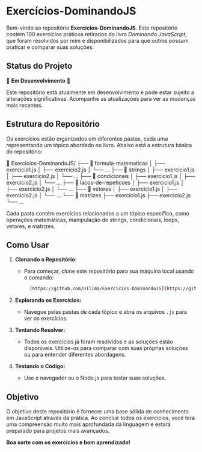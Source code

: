 
# Exercícios-DominandoJS

Bem-vindo ao repositório **Exercícios-DominandoJS**. Este repositório contém 100 exercícios práticos retirados do livro *Dominando JavaScript*, que foram resolvidos por mim e disponibilizados para que outros possam praticar e comparar suas soluções.

## Status do Projeto

🚧 **Em Desenvolvimento** 🚧

Este repositório está atualmente em desenvolvimento e pode estar sujeito a alterações significativas. Acompanhe as atualizações para ver as mudanças mais recentes.

## Estrutura do Repositório

Os exercícios estão organizados em diferentes pastas, cada uma representando um tópico abordado no livro. Abaixo está a estrutura básica do repositório:

📁 Exercicios-DominandoJS/ ├── 📁 formula-matematicas │ ├── exercicio1.js │ ├── exercicio2.js │ └── ... ├── 📁 strings │ ├── exercicio1.js │ ├── exercicio2.js │ └── ... ├── 📁 condicionais │ ├── exercicio1.js │ ├── exercicio2.js │ └── ... ├── 📁 lacos-de-repeticoes │ ├── exercicio1.js │ ├── exercicio2.js │ └── ... ├── 📁 vetores │ ├── exercicio1.js │ ├── exercicio2.js │ └── ... └── 📁 matrizes ├── exercicio1.js ├── exercicio2.js └── ...

Cada pasta contém exercícios relacionados a um tópico específico, como operações matemáticas, manipulação de strings, condicionais, loops, vetores, e matrizes.

## Como Usar

1. **Clonando o Repositório:** 
   - Para começar, clone este repositório para sua máquina local usando o comando:
     ```bash
       [https://github.com/n1lima/Exercicios-DominandoJS](https://github.com/n1lima/Exercicios-DominandoJS.git)
     ```
   
2. **Explorando os Exercícios:**
   - Navegue pelas pastas de cada tópico e abra os arquivos `.js` para ver os exercícios.

3. **Tentando Resolver:**
   - Todos os exercícios já foram resolvidos e as soluções estão disponíveis. Utilize-os para comparar com suas próprias soluções ou para entender diferentes abordagens.

4. **Testando o Código:**
   - Use o navegador ou o Node.js para testar suas soluções.

## Objetivo

O objetivo deste repositório é fornecer uma base sólida de conhecimento em JavaScript através da prática. Ao concluir todos os exercícios, você terá uma compreensão muito mais aprofundada da linguagem e estará preparado para projetos mais avançados.

**Boa sorte com os exercícios e bom aprendizado!**
